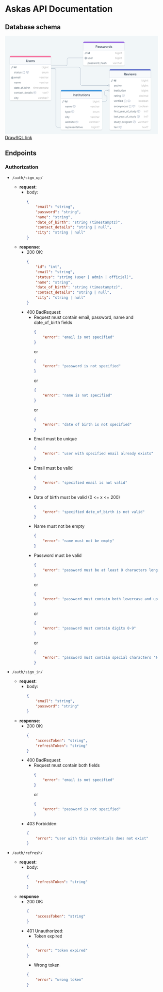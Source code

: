 # Askas API Documentation

## Database schema

[![DB Schema](Askas-DB.png)](https://drawsql.app/teams/askas/diagrams/askas-db)
[DrawSQL link](https://drawsql.app/teams/askas/diagrams/askas-db)

## Endpoints

### Authorization

- `/auth/sign_up/`</br>
	- **request**:
		- body:
			```json
			{
				"email": "string",
				"password": "string",
				"name": "string",
				"date_of_birth": "string (timestamptz)",
				"contact_details": "string | null",
				"city": "string | null"
			}
			```
	- **response**:
		- 200 OK:
			```json
			{
				"id": "int",
				"email": "string",
				"status": "string (user | admin | official)",
				"name": "string",
				"date_of_birth": "string (timestamptz)",
				"contact_details": "string | null",
				"city": "string | null"
			}
			```
        - 400 BadRequest:
            - Request must contain email, password, name and date_of_birth fields
                ```json
                {
                    "error": "email is not specified"
                }
                ```
                or
                ```json
                {
                    "error": "password is not specified"
                }
                ```
				or
				```json
                {
                    "error": "name is not specified"
                }
                ```
				or
				```json
                {
                    "error": "date of birth is not specified"
                }
                ```
            - Email must be unique
                ```json
                {
                    "error": "user with specified email already exists"
                }
                ```
            - Email must be valid
                ```json
                {
                    "error": "specified email is not valid"
                }
                ```
			- Date of birth must be valid (0 <= x <= 200)
                ```json
                {
                    "error": "specified date_of_birth is not valid"
                }
                ```
			- Name must not be empty
				```json
			  	{
                    "error": "name must not be empty"
                }
				```
            - Password must be valid
                ```json
                {
                    "error": "password must be at least 8 characters long"
                }
                ```
                or
                 ```json
                {
                	 "error": "password must contain both lowercase and uppercase characters"
                }
                ```
                or
                ```json
                {
                    "error": "password must contain digits 0-9"
                }
                ```
                or
                ```json
                {
                    "error": "password must contain special characters '!@#$%&*'"
                }
                ```

- `/auth/sign_in/`</br>
    - **request**:
        - body: 
            ```json
            {
                "email": "string",
                "password": "string"
            }
            ```
    - **response**:
        - 200 OK:
            ```json
            {
                "accessToken": "string",
                "refreshToken": "string"
            }
            ```
        - 400 BadRequest:
            - Request must contain both fields
                ```json
                {
                    "error": "email is not specified"
                }
                ```
                or
                ```json
                {
                    "error": "password is not specified"
                }
                ```
        - 403 Forbidden:
            ```json
            {
                "error": "user with this credentials does not exist"
            }
            ```

- `/auth/refresh/`</br>
	- **request**:
		- body:
			```json
			{
				"refreshToken": "string"
			}
			```
	- **response**
		- 200 OK:
			```json
			{
				"accessToken": "string"
			}
			```
		- 401 Unauthorized:
			- Token expired
			```json
			{
				"error": "token expired"
			}
			```
			- Wrong token
			```json
			{
				"error": "wrong token"
			}
			```
